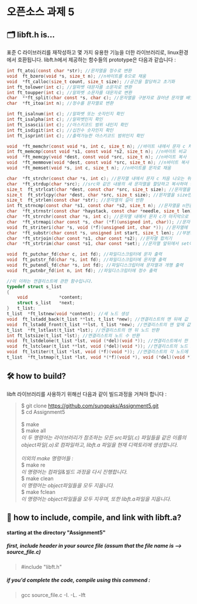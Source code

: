 # 오픈소스 과제 5

## :card_index_dividers: **libft.h is...**
표준 C 라이브러리를 재작성하고 몇 가지 유용한 기능을 더한 라이브러리로, linux환경에서 호환됩니다.
libft.h에서 제공하는 함수들의 prototype은 다음과 같습니다 :
```c
int ft_atoi(const char *str); //문자열을 정수로 변환
void  ft_bzero(void *s, size_t n); //n바이트를 0으로 채움
void  *ft_calloc(size_t count, size_t size); //공간을 할당하고 초기화
int ft_tolower(int c); //알파벳 대문자를 소문자로 변환
int ft_toupper(int c); //알파벳 소문자를 대문자로 변환
char  **ft_split(char const *s, char c); //문자열을 구분자로 끊어낸 문자열 배열을 반환
char  *ft_itoa(int n); //정수를 문자열로 변환

int ft_isalnum(int c); //알파벳 또는 숫자인지 확인
int ft_isalpha(int c); //알파벳인지 확인
int ft_isascii(int c); //아스키코드 범위 내인지 확인
int ft_isdigit(int c); //십진수 숫자인지 확인
int ft_isprint(int c); //출력가능한 아스키코드 범위인지 확인

void  *ft_memchr(const void *s, int c, size_t n); //바이트 내에서 문자 c 처음 나오는 위치 탐색
int ft_memcmp(const void *s1, const void *s2, size_t n); //n바이트 비교
void  *ft_memcpy(void *dest, const void *src, size_t n); //n바이트 복사
void  *ft_memmove(void *dest, const void *src, size_t n); //n바이트 복사
void  *ft_memset(void *s, int c, size_t n); //n바이트를 문자로 채움

char  *ft_strchr(const char *s, int c); //문자열 내에서 문자 c 처음 나오는 위치 탐색
char  *ft_strdup(char *src); //src와 같은 내용의 새 문자열을 할당하고 복사하여 반환
size_t  ft_strlcat(char *dest, const char *src, size_t size); //문자열을 size만큼 이어붙임
size_t  ft_strlcpy(char *dest, char *src, size_t size); //문자열을 size만큼 복사함
size_t  ft_strlen(const char *str); //문자열의 길이 반환
int ft_strncmp(const char *s1, const char *s2, size_t n); //문자열을 n만큼 비교
char  *ft_strnstr(const char *haystack, const char *needle, size_t len); //haystack 문자열 내에 needle 문자열이 존재하는지 탐색하고, 존재한다면 그 위치 반환 
char  *ft_strrchr(const char *s, int c); //문자열 내에서 문자 c가 마지막으로 나오는 위치 탐색
char  *ft_strmapi(char const *s, char (*f)(unsigned int, char)); //문자열의 각 문자에 함수를 적용시킨 결과를 담은 문자열 반환
void  ft_striteri(char *s, void (*f)(unsigned int, char *)); //문자열에 각 문자에 함수를 적용
char  *ft_substr(char const *s, unsigned int start, size_t len); //부분문자열 반환
char  *ft_strjoin(char const *s1, char const *s2); //문자열 합치기
char  *ft_strtrim(char const *s1, char const *set); //문자열 앞뒤에서 set에 해당하는 문자 제거

void  ft_putchar_fd(char c, int fd); //파일디스크림터에 문자 출력
void  ft_putstr_fd(char *s, int fd); //파일디스크립터에 문자열 출력
void  ft_putendl_fd(char *s, int fd); //파일디스크립터에 문자열과 개행 출력
void  ft_putnbr_fd(int n, int fd); //파일디스크립터에 정수 출력

//이 이하는 연결리스트에 관한 함수입니다.
typedef struct s_list
{
	void			*content;
	struct s_list	*next;
}	t_list;
t_list  *ft_lstnew(void *content); //새 노드 생성
void  ft_lstadd_back(t_list **lst, t_list *new); //연결리스트의 맨 뒤에 값 추가
void  ft_lstadd_front(t_list **lst, t_list *new); //연결리스트의 맨 앞에 값 추가
t_list  *ft_lstlast(t_list *lst); //연결리스트의 맨 뒤 노드 반환
int ft_lstsize(t_list *lst); //연결리스트의 노드 수 반환
void  ft_lstdelone(t_list *lst, void (*del)(void *)); //연결리스트에서 한 노드 삭제
void  ft_lstclear(t_list **lst, void (*del)(void *)); //연결리스트의 노드 모두 삭제
void  ft_lstiter(t_list *lst, void (*f)(void *)); //연결리스트의 각 노드에 함수 적용
t_list  *ft_lstmap(t_list *lst, void *(*f)(void *), void (*del)(void *)); //연결리스트의 각 노드에 함수를 적용한 결과 반환
```

## :hammer_and_wrench: **how to build?** 
libft 라이브러리를 사용하기 위해선 다음과 같이 빌드과정을 거쳐야 합니다 :

> $ git clone https://github.com/sungpaks/Assignment5.git </br>
$ cd Assignment5 </br></br>
$ make  </br>
$ make all </br>
*이 두 명령어는 라이브러리가 참조하는 모든 src파일(.c) 파일들을 같은 이름의 object파일(.o)로 컴파일하고, libft.a 파일을 현재 디렉토리에 생성합니다.* </br>
</br> *이외의 make 명령어들 :* </br>
$ make re </br>
*이 명령어는 컴파일&빌드 과정을 다시 진행합니다.* </br>
$ make clean </br>
*이 명령어는 object파일들을 모두 지웁니다.* </br>
$ make fclean </br>
*이 명령어는 object파일들을 모두 지우며, 또한 libft.a파일을 지웁니다.* </br>


## :link: **how to include, compile, and link with libft.a?**
#### starting at the directory "Assignment5"

##### *first, include header in your source file (assum that the file name is --> source_file.c)*
> #include "libft.h"

##### *if you'd complete the code, compile using this commend :*

> gcc source_file.c -I. -L. -lft
